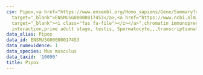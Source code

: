 ```yaml
---
csv: Pipox,<a href="https://www.ensembl.org/Homo_sapiens/Gene/Summary?db=core;g=ENSMUSG00000017453"
  target="_blank">ENSMUSG00000017453</a>,<a href="https://www.ncbi.nlm.nih.gov/pubmed/25450459"
  target="_blank"><i class="fas fa-file"></i></a>",chromatin immunoprecipitation assay,direct
  interaction,prime adult stage, testis, Spermatocyte,,,transcriptional regulation,
data_alias: Pipox
data_id: ENSMUSG00000017453
data_numevidence: 1
data_species: Mus musculus
data_taxid: '10090'
title: Pipox
---
```

